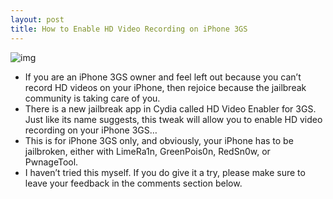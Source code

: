 ```yaml
---
layout: post
title: How to Enable HD Video Recording on iPhone 3GS
---
```

![img](http://media.idownloadblog.com/wp-content/uploads/2010/11/hd-video-iphone-4.jpg)
* If you are an iPhone 3GS owner and feel left out because you can’t record HD videos on your iPhone, then rejoice because the jailbreak community is taking care of you.
* There is a new jailbreak app in Cydia called HD Video Enabler for 3GS. Just like its name suggests, this tweak will allow you to enable HD video recording on your iPhone 3GS…
* This is for iPhone 3GS only, and obviously, your iPhone has to be jailbroken, either with LimeRa1n, GreenPois0n, RedSn0w, or PwnageTool.
* I haven’t tried this myself. If you do give it a try, please make sure to leave your feedback in the comments section below.

